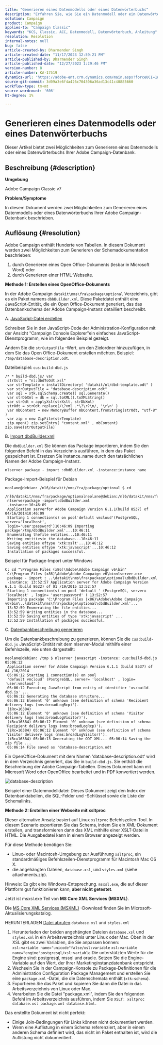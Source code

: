 ```yaml
---
title: "Generieren eines Datenmodells oder eines Datenwörterbuchs"
description: "Erfahren Sie, wie Sie ein Datenmodell oder ein Datenwörterbuch Ihrer Adobe Campaign-Datenbank erstellen."
solution: Campaign
product: Campaign
applies-to: "Campaign Classic"
keywords: "KCS, Classic, ACC, Datenmodell, Datenwörterbuch, Anleitung"
resolution: Resolution
internal-notes: null
bug: false
article-created-by: Dharmender Singh
article-created-date: "11/17/2023 12:59:21 PM"
article-published-by: Dharmender Singh
article-published-date: "12/27/2023 1:29:46 PM"
version-number: 8
article-number: KA-17519
dynamics-url: "https://adobe-ent.crm.dynamics.com/main.aspx?forceUCI=1&pagetype=entityrecord&etn=knowledgearticle&id=9e036b1c-4985-ee11-8179-6045bd0063aa"
source-git-commit: 3d09a3e6f4a426c704306a36ad13c41c40885660
workflow-type: tm+mt
source-wordcount: '606'
ht-degree: 1%

---
```


# Generieren eines Datenmodells oder eines Datenwörterbuchs


Dieser Artikel bietet zwei Möglichkeiten zum Generieren eines Datenmodells oder eines Datenwörterbuchs Ihrer Adobe Campaign-Datenbank.

## Beschreibung {#description}


<b>Umgebung</b>

Adobe Campaign Classic v7

<b>Problem/Symptome</b>

In diesem Dokument werden zwei Möglichkeiten zum Generieren eines Datenmodells oder eines Datenwörterbuchs Ihrer Adobe Campaign-Datenbank beschrieben.


## Auflösung {#resolution}


Adobe Campaign enthält Hunderte von Tabellen. In diesem Dokument werden zwei Möglichkeiten zum Generieren der Schemadokumentation beschrieben:

1. durch Generieren eines Open Office-Dokuments (lesbar in Microsoft Word) oder
2. durch Generieren einer HTML-Webseite.


<b>Methode 1: Erstellen eines OpenOffice-Dokuments</b>

In der Adobe Campaign `datakit\nms\fra\package\optional` Verzeichnis, gibt es ein Paket namens `dbbBuilder.xml`. Diese Paketdatei enthält eine JavaScript-Entität, die ein Open Office-Dokument generiert, das das Datenbankschema der Adobe Campaign-Instanz detailliert beschreibt.

A. <u>JavaScript-Datei erstellen</u>

Schreiben Sie in den JavaScript-Code der Administration-Konfiguration mit der Ansicht &quot;Campaign Console Explorer&quot;ein einfaches JavaScript-Dienstprogramm, wie im folgenden Beispiel gezeigt.

Ändern Sie die `strOutputFile` -Wert, um den Zielordner hinzuzufügen, in dem Sie das Open Office-Dokument erstellen möchten. Beispiel: `/tmp/database-description.odt`.

Dateibeispiel: `cus:build-dbd.js`


```
/* * build-dbd.js/ var
 strXslt = "nl:dbdToOdt.xsl"
 var strTemplate = installDirectory( "datakit/nl/dbd-template.odt" )
 var strOutputFile = "database-description.odt"
 var sql = xtk.sqlSchema.create() sql.Generate()
 var strDbXml = db = sql.toXML().toXMLString()
 var strOdt = applyXsl(strXslt, strDbXml)
 strOdt = strOdt.replace(/\?xml .*\?\r?\n/, '\r\n' )
 var mbContent = new MemoryBuffer mbContent.fromString(strOdt, "utf-8" )
 var zip = new ZipFile(strTemplate)
 zip.open() zip.setEntry( "content.xml" , mbContent) zip.save(strOutputFile)
```


B. <u>Import dbdBuilder.xml</u>

Die `dbdBuilder.xml` Sie können das Package importieren, indem Sie den folgenden Befehl in das Verzeichnis ausführen, in dem das Paket gespeichert ist. Ersetzen Sie instance_name durch den tatsächlichen Namen der Adobe Campaign-Instanz.

`nlserver package - import :dbdBuilder.xml -instance:instance_name`

Package-Import-Beispiel für Debian


```
neolane@debian: /nl6/datakit/nms/fra/package/optional $ cd
 /nl6/datakit/nms/fra/package/optionalneolane@debian:/nl6/datakit/nms/fra/package/optional$
 nlserverpackage -import:dbdBuilder.xml
 -instance:10:46:09
 Application serverfor Adobe Campaign Version 6.1.1(build 8537) of 04/16/201410:46:09
 Starting 1 connection(s) on pool'default vmcloud'(PostgreSQL, server='localhost',
 login='user:password')10:46:09 Importing package'/tmp/dbdBuilder.xml'...10:46:11
 Enumerating thefile entities...10:46:11
 Writing entitiesin the database...10:46:11
 Saving entities oftype 'xtk:xslt'...10:46:12
 Saving entities oftype 'xtk:javascript'...10:46:12
 Installation of packages successful.
```


Beispiel für Package-Import unter Windows


```
C: cd "\Program Files (x86)\Adobe\Adobe Campaign v6\bin"
 C:\Program Files (x86)\Adobe\Adobe Campaign v6\binnlserver.exe
 package - import : ..\datakit\nms\fra\package\optional\dbdBuilder.xml
 -instance: 13:52:57 Application server for Adobe Campaign Version 6.1.1 (build 8622) of 01 /19/2015 13:52:57
 Starting 1 connection(s) on pool 'default ' (PostgreSQL, server= 'localhost' , login= 'user:password' ) 13:52:57
 Importing package 'C:\Program Files (x86)\Adobe\Adobe Campaign v6\bin\..\datakit\nms\fra\package\optional\dbdBuilder.xml'...
 13:52:59 Enumerating the file entities...
 13:52:59 Writing entities in the database...
 13:52:59 Saving entities of type 'xtk:javascript' ...
 13:52:59 Installation of packages successful.
```


C. <u>Datenbankbeschreibung generieren</u>

Um die Datenbankbeschreibung zu generieren, können Sie die `cus:build-dbd.js` JavaScript-Entität mit dem nlserver-Modul mithilfe einer Befehlszeile, wie unten dargestellt:


```
neolane@debian: /tmp $ nlserver javascript -instance: cus:build-dbd.js 05:06:12
 Application server for Adobe Campaign Version 6.1.1 (build 8537) of 04 /16/2014
 05:06:12 Starting 1 connection(s) on pool
 'default vmcloud' (PostgreSQL, server= 'localhost' , login= 'user:vmcloud' )
 05:06:12 Executing JavaScript from entity of identifier 'xs:build-dbd.js' ...
 05:06:12 Generating the database structure...
 05:06:12 Element '0' unknown (see definition of schema 'Recipient delivery logs (nms:broadLogRcp)').
 (iRc=16384)
 05:06:12 Element '0' unknown (see definition of schema 'Visitor delivery logs (nms:broadLogVisitor)').
 (iRc=16384) 05:06:12 Element '0' unknown (see definition of schema 'Recipient delivery logs (nms:broadLogRcp)').
 (iRc=16384) 05:06:12 Element '0' unknown (see definition of schema 'Visitor delivery logs (nms:broadLogVisitor)').
 (iRc=16384) 05:06:13 Generating the ODT XML... 05:06:14 Saving the zip file ...
 05:06:14 File saved as 'database-description.odt
```


Ein OpenOffice-Dokument mit dem Namen &#39;database-description.odt&#39; wird in dem Verzeichnis generiert, das Sie in `build-dbd.js`. Sie enthält die Beschreibung der Adobe Campaign-Tabellen. Dieses Dokument kann mit Microsoft Word oder OpenOffice bearbeitet und in PDF konvertiert werden.

![database-description](https://helpx.adobe.com/content/dam/help/en/campaign/kb/generate-data-model/jcr%3acontent/main-pars/image/database-description.gif "database-description")

Beispiel einer Datenmodelldatei: Dieses Dokument zeigt den Index der Datenbanktabellen, die SQL-Felder und -Schlüssel sowie die Liste der Schemalinks.

<b>Methode 2: Erstellen einer Webseite mit xsltproc</b>

Dieser alternative Ansatz basiert auf Linux `xsltproc` Befehlszeilen-Tool. In diesem Szenario exportieren Sie das Schema, indem Sie ein XML-Dokument erstellen, und transformieren dann das XML mithilfe einer XSLT-Datei in HTML. Die Ausgabedatei kann in einem Browser angezeigt werden.

Für diese Methode benötigen Sie:

- Linux- oder Macintosh-Umgebung zur Ausführung `xsltproc`, ein standardmäßiges Befehlszeilen-Dienstprogramm für Macintosh Mac OS X.
- die angehängten Dateien, `database.xsl`, und `styles.xml` (siehe attachments.zip).


Hinweis: Es gibt eine Windows-Entsprechung. `msxsl.exe`, die auf dieser Plattform gut funktionieren kann, <b>aber nicht getestet</b>.

Jetzt ist msxsl.exe Teil von <b>MS Core XML Services (MSXML)</b>.

Die [MS Core XML Services (MSXML)](https://www.catalog.update.microsoft.com/Search.aspx?q=Microsoft%20Core%20XML%20Services%20%28MSXML%29%204.0) -Download finden Sie im Microsoft-Aktualisierungskatalog.

HERUNTERLADEN
[Datei abrufen](https://helpx.adobe.com/content/dam/help/en/campaign/kb/generate-data-model/jcr:content/main-pars/download_123504941/attachments.zip "attachments.zip")
`database.xsl` und `styles.xml`

1. Herunterladen der beiden angehängten Dateien `database.xsl` und `styles.xml` in ein Arbeitsverzeichnis unter Linux oder Mac. Oben in der XSL gibt es zwei Variablen, die Sie anpassen können:<br>    `xsl:variable name="unicode"false/xsl:variable`
   `xsl:variable name="engine"postgresql/xsl:variable`
Die unterstützten Werte für die Engine sind: postgresql, mssql und oracle. Setzen Sie die Engine-Variable auf den Wert, der Ihrer Marketinginstanzdatenbank entspricht.
2. Wechseln Sie in der Campaign-Konsole zu Package-Definitionen für die Administration Configuration Package Management und erstellen Sie eine `package.xml` -Datei, die die Datenschemata enthält (`xtk:schema`).
3. Exportieren Sie das Paket und kopieren Sie dann die Datei in das Arbeitsverzeichnis von Linux oder Mac.
4. Verarbeiten Sie die Datei &quot;package.xml&quot;, indem Sie den folgenden Befehl im Arbeitsverzeichnis ausführen, indem Sie `XSLT: xsltproc database.xsl package.xml database.html.`


Das erstellte Dokument ist nicht perfekt:

- Einige Join-Bedingungen für Links können nicht dokumentiert werden.
- Wenn eine Auflistung in einem Schema referenziert, aber in einem anderen Schema definiert wird, das nicht im Paket enthalten ist, wird die Auflistung nicht dokumentiert.

